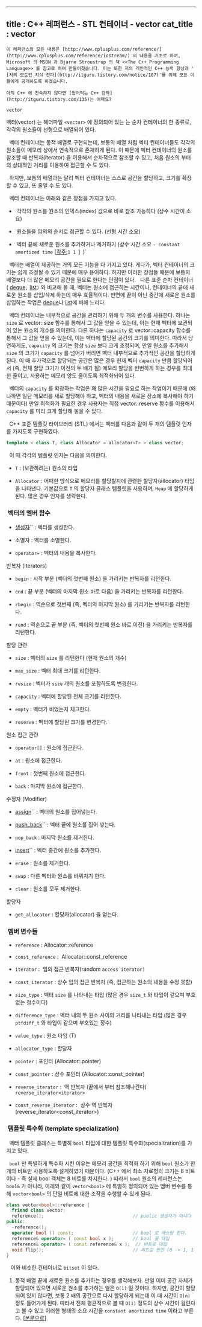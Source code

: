 ----------------
title : C++ 레퍼런스 - STL 컨테이너 - vector
cat_title :  vector
--------------



```warning
이 레퍼런스의 모든 내용은 [http://www.cplusplus.com/reference/](http://www.cplusplus.com/reference/iostream/) 의 내용을 기초로 하여, Microsoft 의 MSDN 과 Bjarne Stroustrup 의 책 <<The C++ Programming Language>> 를 참고로 하여 만들어졌습니다. 이는 또한 저의 개인적인 C++ 능력 향상과 ' [저의 모토인 지식 전파](http://itguru.tistory.com/notice/107)'를 위해 모든 이들에게 공개하도록 하겠습니다.
```

```info
아직 C++ 에 친숙하지 않다면 [씹어먹는 C++ 강좌](http://itguru.tistory.com/135)는 어때요?
```

`vector`




벡터(vector) 는 헤더파일 `<vector>` 에 정의되어 있는 는 순차 컨테이너의 한 종류로, 각각의 원소들이 선형으로 배열되어 있다.

  벡터 컨테이너는 동적 배열로 구현되는데, 보통의 배열 처럼 벡터 컨테이너들도 각각의 원소들이 메모리 상에서 연속적으로 존재하게 된다. 이 때문에 벡터 컨테이너의 원소를 참조할 때 반복자(iterator) 을 이용해서 순차적으로 참조할 수 있고, 처음 원소의 부터의 상대적인 거리를 이용하여 접근할 수 도 있다.

  하지만, 보통의 배열과는 달리 벡터 컨테이너는 스스로 공간을 할당하고, 크기를 확장할 수 있고, 또 줄일 수 도 있다.

  벡터 컨테이너는 아래와 같은 장점을 가지고 있다.


*  각각의 원소를 원소의 인덱스(index) 값으로 바로 참조 가능하다 (상수 시간이 소요)

*  원소들을 임의의 순서로 접근할 수 있다. (선형 시간 소요)

*  벡터 끝에 새로운 원소를 추가하거나 제거하기 (상수 시간 소요 `- constant amortized time`
 [[각주:](#footnote_175_1)`1 1
`]`
`)`






  벡터는 배열이 제공하는 거의 모든 기능을 다 가지고 있다. 게다가, 벡터 컨테이너의 크기는 쉽게 조정될 수 있기 때문에 매우 용이하다. 하지만 이러한 장점들 때문에 보통의 배열보다 더 많은 메모리 공간을 필요로 한다는 단점이 있다.
  다른 표준 순차 컨테이너 ( [deque](http://itguru.tistory.com/176)`,` [list](http://itguru.tistory.com/177)`)` 와 비교해 볼 때, 벡터는 원소에 접근하는 시간이나, 컨테이너의 끝에 새로운 원소를 삽입/삭제 하는데 매우 효율적이다. 반면에 끝이 아닌 중간에 새로운 원소를 삽입하는 작업은 [deque](http://itguru.tistory.com/176)나 [list](http://itguru.tistory.com/177)에 비해 느리다.

  벡터 컨테이너는 내부적으로 공간을 관리하기 위해 두 개의 변수를 사용한다. 하나는 `size` 로 vector::size 함수를 통해서 그 값을 얻을 수 있는데, 이는 현재 벡터에 보관되어 있는 원소의 개수를 의미한다. 다른 하나는 `capacity` 로 vector::capacity 함수를 통해서 그 값을 얻을 수 있는데, 이는 벡터에 할당된 공간의 크기를 의미한다. 따라서 당연하게도, `capacity` 의 크기는 항상 `size` 보다 크게 조정되며, 만일 원소를 추가해서 `size` 의 크기가 `capacity` 를 넘어가 버리면 벡터 내부적으로 추가적인 공간을 할당하게 된다. 이 때 추가적으로 할당되는 공간은 많은 경우 현재 벡터 `capacity` 만큼 할당되어서 (즉, 전체 할당 크기가 이전의 두 배가 됨) 메모리 할당을 빈번하게 하는 경우를 최대한 줄이고, 사용하는 메모리 양도 줄이도록 최적화되어 있다.

  벡터의 `capacity` 를 확장하는 작업은 꽤 많은 시간을 필요로 하는 작업이기 때문에 (왜냐하면 일단 메모리를 새로 할당해야 하고, 벡터의 내용을 새로운 장소에 복사해야 하기 때문이다) 만일 최적화가 필요한 경우 사용자는 직접 vector::reserve 함수를 이용해서 `capacity` 를 미리 크게 할당해 놓을 수 있다.

  C++ 표준 템플릿 라이브러리 (STL) 에서는 벡터를 다음과 같이 두 개의 템플릿 인자를 가지도록 구현하였다.

```cpp
template < class T, class Allocator = allocator<T> > class vector;
```


  이 때 각각의 템플릿 인자는 다음을 의미한다.

* `T` : (보관하려는) 원소의 타입

* `Allocator` : 어떠한 방식으로 메모리를 할당할지에 관련한 할당자(allocator) 타입을 나타낸다. 기본값으로 `T` 의 할당자 클래스 템플릿을 사용하며, `Heap` 에 할당하게 된다. 많은 경우 인자를 생략한다.





###  벡터의 멤버 함수



*  [생성자](http://itguru.tistory.com/178)`` : 벡터를 생성한다.

* 소멸자 : 벡터를 소멸한다.

* `operator=` : 벡터의 내용을 복사한다.




반복자 (Iterators)


* `begin` : 시작 부분 (벡터의 첫번째 원소) 을 가리키는 반복자를 리턴한다.



* `end` : 끝 부분 (벡터의 마지막 원소 바로 다음) 을 가리키는 반복자를 리턴한다.

* `rbegin` : 역순으로 첫번째 (즉, 벡터의 마지막 원소) 를 가리키는 반복자를 리턴한다.

* `rend` : 역순으로 끝 부분 (즉, 벡터의 첫번째 원소 바로 이전) 을 가리키는 반복자를 리턴한다.




할당 관련


* `size` : 벡터의 `size` 를 리턴한다 (현재 원소의 개수)

* `max_size` : 벡터 최대 크기를 리턴한다.

* `resize` : 벡터가 `size` 개의 원소를 포함하도록 변경한다.

* `capacity` : 벡터에 할당된 전체 크기를 리턴한다.

* `empty` : 벡터가 비었는지 체크한다.

* `reserve` : 벡터에 할당된 크기를 변경한다.




원소 접근 관련


* `operator[]` : 원소에 접근한다.

* `at` : 원소에 접근한다.

* `front` : 첫번째 원소에 접근한다.

* `back` : 마지막 원소에 접근한다.




수정자 (Modifier)


*  [assign](http://itguru.tistory.com/183)`` : 벡터의 원소를 집어넣는다.

*  [push_back](http://itguru.tistory.com/185)`` : 벡터 끝에 원소를 집어 넣는다.

* `pop_back` : 마지막 원소를 제거한다.

*  [insert](http://itguru.tistory.com/186)`` : 벡터 중간에 원소를 추가한다.

* `erase` : 원소를 제거한다.

* `swap` : 다른 벡터와 원소를 바꿔치기 한다.



* `clear` : 원소를 모두 제거한다.




할당자


* `get_allocator` : 할당자(allocator) 을 얻는다.





###  멤버 변수들





* `reference` : Allocator::reference


* `const_reference` :  Allocator::const_reference


* `iterator` :  임의 접근 반복자(random `access iterator)`



* `const_iterator` : 상수 임의 접근 반복자 (즉, 접근하는 원소의 내용을 수정 못함)



* `size_type` : 벡터 `size` 를 나타내는 타입 (많은 경우 `size_t` 와 타입이 같으며 부호없는 정수이다)



* `difference_type` : 벡터 내의 두 원소 사이의 거리를 나타내는 타입 (많은 경우 `ptfdiff_t` 와 타입이 같으며 부호있는 정수)





* `value_type` : 원소 타입 (T)

* `allocator_type` : 할당자

* `pointer` : 포인터 (Allocator::pointer)

* `const_pointer` : 상수 포인터 (Allocator::const_pointer)

* `reverse_iterator` :  역 반복자 (끝에서 부터 참조해나간다) `reverse_iterator<iterator>`

* `const_reverse_iterator` :  상수 역 반복자 (reverse_iterator<const_iterator>)






###  템플릿 특수화 (template specialization)





  벡터 템플릿 클래스는 특별히 `bool` 타입에 대한 템플릿 특수화(specialization)를 가지고 있다.

  `bool` 만 특별하게 특수화 시킨 이유는 메모리 공간을 최적화 하기 위해 `bool` 원소가 한 개의 비트만 사용하도록 설계하였기 때문이다. (C++ 에서 최소 자료형의 크기는 8 비트 이다 - 즉 실제 bool 객체는 8 비트를 차지한다. ) 따라서 `bool` 원소의 레퍼런스는 `bool&` 가 아니라, 아래와 같이 `vector<bool>` 에 특별히 정의되어 있는 멤버 변수를 통해 `vector<bool>` 의 단일 비트에 대한 조작을 수행할 수 있게 된다.


```cpp
class vector<bool>::reference {
  friend class vector;
  reference();                                 // public 생성자가 아니다
public:
  ~reference();
  operator bool () const;                      // bool 로 캐스팅 한다.
  reference& operator= ( const bool x );       // bool 을 대입
  reference& operator= ( const reference& x );  // 비트로 대입
  void flip();                                 // 비트값 반전 (0 -> 1, 1 -> 0)
}
```


   이와 비슷한 컨테이너로 `bitset` 이 있다.




1. 동적 배열 끝에 새로운 원소를 추가하는 경우를 생각해보자. 만일 이미 공간 자체가 할당되어 있으면 새로운 원소를 추가하는 일은 `O(1)` 일 것이다. 하지만, 공간이 할당되어 있지 않다면, 보통 2 배의 공간으로 다시 할당하게 되는데 이 때 시간이 `O(n)` 정도 들어가게 된다. 따라서 전체 평균적으로 볼 때 `O(1)` 정도의 상수 시간이 걸린다고 볼 수 있고 이러한 형태의 소요 시간을 `constant amortized time` 이라고 부른다.
 [[본문으로]](#footnote_link_175_1)




